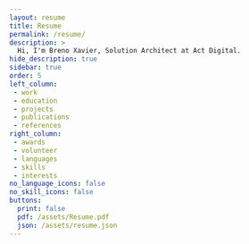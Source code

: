 ```yaml
---
layout: resume
title: Resume
permalink: /resume/
description: >
  Hi, I'm Breno Xavier, Solution Architect at Act Digital.
hide_description: true
sidebar: true
order: 5
left_column:
 - work
 - education
 - projects
 - publications
 - references
right_column:
 - awards
 - volunteer
 - languages
 - skills
 - interests
no_language_icons: false
no_skill_icons: false
buttons:
  print: false
  pdf: /assets/Resume.pdf
  json: /assets/resume.json
---
```

